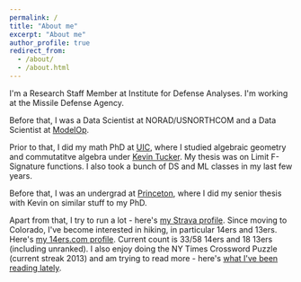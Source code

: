 ```yaml
---
permalink: /
title: "About me"
excerpt: "About me"
author_profile: true
redirect_from: 
  - /about/
  - /about.html
---
```


I'm a Research Staff Member at Institute for Defense Analyses. I'm working at the Missile Defense Agency.

Before that, I was a Data Scientist at NORAD/USNORTHCOM and a Data Scientist at [ModelOp](https://www.modelop.com/).

Prior to that, I did my math PhD at [UIC](https://mscs.uic.edu/), where I studied algebraic geometry and commutatitve algebra under [Kevin Tucker](https://kftucker.people.uic.edu/home/). My thesis was on Limit F-Signature functions. I also took a bunch of DS and ML classes in my last few years.

Before that, I was an undergrad at [Princeton](https://www.math.princeton.edu/), where I did my senior thesis with Kevin on similar stuff to my PhD.

Apart from that, I try to run a lot - here's [my Strava profile](https://www.strava.com/athletes/6930119). Since moving to Colorado, I've become interested in hiking, in particular 14ers and 13ers. Here's [my 14ers.com profile](https://www.14ers.com/forum/memberlist.php?mode=viewprofile&u=96184). Current count is 33/58 14ers and 18 13ers (including unranked). I also enjoy doing the NY Times Crossword Puzzle (current streak 2013) and am trying to read more - here's [what I've been reading lately](https://sjshide.github.io/reading/).
